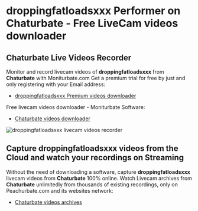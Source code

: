 # droppingfatloadsxxx Performer on Chaturbate - Free LiveCam videos downloader

## Chaturbate Live Videos Recorder

Monitor and record livecam videos of **droppingfatloadsxxx** from **Chaturbate** with Moniturbate.com
Get a premium trial for free by just and only registering with your Email address:
* [droppingfatloadsxxx Premium videos downloader](https://moniturbate.com/request-demo-licence-key.html)

Free livecam videos downloader - Moniturbate Software:
* [Chaturbate videos downloader](https://moniturbate.com/moniturbate-download-software.html)

![droppingfatloadsxxx livecam videos recorder](https://peachurnet.com/templates/moniturbate-software.png)


## Capture droppingfatloadsxxx videos from the Cloud and watch your recordings on Streaming

Without the need of downloading a software, capture **droppingfatloadsxxx** livecam videos from **Chaturbate** 100% online.
Watch Livecam archives from **Chaturbate** unlimitedly from thousands of existing recordings, only on Peachurbate.com and its websites network:
* [Chaturbate videos archives](https://peachurnet.com/)